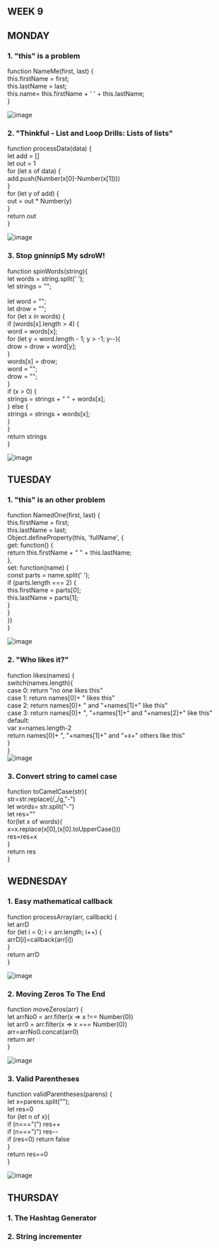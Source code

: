 ## WEEK 9

## MONDAY
### 1. "this" is a problem

function NameMe(first, last) { <br>
    this.firstName = first; <br>
    this.lastName = last; <br>
    this.name= this.firstName + ' ' + this.lastName; <br>
} <br>

![image](https://github.com/faviola14/core-code-readme/assets/98840536/4649e37c-9458-4089-8076-cd0979b1db66)


### 2. "Thinkful - List and Loop Drills: Lists of lists"

function processData(data) { <br>
    let add = [] <br>
    let out = 1 <br>
    for (let x of data) { <br>
        add.push(Number(x[0]-Number(x[1])))  <br>
    } <br>
    for (let y of add) { <br>
        out = out * Number(y)   <br>
    } <br>
    return out <br>
} <br>

![image](https://github.com/faviola14/core-code-readme/assets/98840536/0795c033-bb59-4ec9-add0-d4bf1d6616c9)


### 3. Stop gninnipS My sdroW!

function spinWords(string){ <br>
    let words = string.split(' '); <br>
    let strings = ""; <br> <br>
    let word = ""; <br>
    let drow = ""; <br>
    for (let x in words) { <br>
        if (words[x].length > 4) { <br>
            word = words[x]; <br>
            for (let y = word.length - 1; y > -1; y--){ <br>
                drow = drow + word[y]; <br>
            } <br>
            words[x] = drow; <br>
            word = ""; <br>
            drow = ""; <br>
        } <br>
        if (x > 0) { <br>
            strings = strings + " " + words[x]; <br>
        } else { <br>
            strings = strings + words[x]; <br>
        } <br>
    } <br>
    return strings <br>
} <br>

![image](https://github.com/faviola14/core-code-readme/assets/98840536/ec069944-e9c5-4317-bc1d-83a9c1962c4a)


## TUESDAY
### 1. "this" is an other problem

function NamedOne(first, last) { <br>
    this.firstName = first; <br>
    this.lastName = last; <br>
    Object.defineProperty(this, 'fullName', { <br>
        get: function() { <br>
            return this.firstName + " " + this.lastName; <br>
        }, <br>
        set: function(name) { <br>
            const parts = name.split(' '); <br>
            if (parts.length === 2) { <br>
                this.firstName = parts[0]; <br>
                this.lastName = parts[1]; <br>
            } <br>
        } <br>
    }) <br>
} <br>

![image](https://github.com/faviola14/core-code-readme/assets/98840536/d61443fa-b5c0-4e0e-9868-89a7b8cf4480)


### 2. "Who likes it?"

function likes(names) { <br>
    switch(names.length){ <br>
        case 0: return "no one likes this" <br>
        case 1: return names[0]+ " likes this" <br>
        case 2: return names[0]+  " and "+names[1]+" like this" <br>
        case 3: return names[0]+ ", "+names[1]+" and "+names[2]+" like this" <br>
        default: <br>
            var x=names.length-2 <br>
            return  names[0]+ ", "+names[1]+" and "+x+" others like this" <br>
    } <br>
} <br>
![image](https://github.com/faviola14/core-code-readme/assets/98840536/59ecd8ec-1edd-4f03-a9c0-7928c9ddae82)


### 3. Convert string to camel case

function toCamelCase(str){ <br>
    str=str.replace(/_/g,"-") <br>
    let words= str.split("-") <br>
    let res="" <br>
    for(let x of words){ <br>
        x=x.replace(x[0],(x[0].toUpperCase())) <br>
        res=res+x <br>
    } <br>
    return res <br>
} <br>

## WEDNESDAY
### 1. Easy mathematical callback

function processArray(arr, callback) { <br>
    let arrD <br>
    for (let i = 0; i < arr.length; i++) { <br>
        arrD[i]=callback(arr[i]) <br>
    } <br>
    return arrD <br>
} <br>

![image](https://github.com/faviola14/core-code-readme/assets/98840536/ad94e015-5daf-40e1-b70a-bc87ff4b713c)


### 2. Moving Zeros To The End

function moveZeros(arr) { <br>
    let arrNo0 = arr.filter(x => x !== Number(0)) <br>
    let arr0 = arr.filter(x => x === Number(0)) <br>
    arr=arrNo0.concat(arr0) <br>
    return arr <br>
} <br>

![image](https://github.com/faviola14/core-code-readme/assets/98840536/f1cf33fe-6228-49eb-8226-2c65a7abc982)

### 3. Valid Parentheses

function validParentheses(parens) { <br>
    let x=parens.split(""); <br>
    let res=0 <br>
    for (let n of x){ <br>
        if (n==="\(") res++ <br>
        if (n==="\)") res-- <br>
        if (res<0) return false <br>
    } <br>
    return res==0 <br>
} <br>

![image](https://github.com/faviola14/core-code-readme/assets/98840536/ab8d68ca-b878-408f-a874-b7a7d2a87c58)


## THURSDAY
### 1. The Hashtag Generator
### 2. String incrementer
